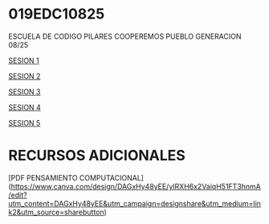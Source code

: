 # 019EDC10825
ESCUELA DE CODIGO PILARES COOPEREMOS PUEBLO GENERACION 08/25

[SESION 1](https://www.canva.com/design/DAGwuwXo4rY/2iJ1VBzc_oW0XtyV8wmUQg/edit)
 
[SESION 2](https://www.canva.com/design/DAGwu7LUqzg/aCgV2m9FR0LgpSBnIjNzRw/edit)

[SESION 3](https://www.canva.com/design/DAGwu00i5uo/1hQy6Aj2_KgsQjkBlrmP4A/edit)

[SESION 4](https://www.canva.com/design/DAGwu4sEaOk/yJATYyAeKbcWxAB_lDMMbw/edit)

[SESION 5](https://www.canva.com/design/DAGxHwNrCBA/QSKK3DzWRE982IP6CsPhRw/edit?utm_content=DAGxHwNrCBA&utm_campaign=designshare&utm_medium=link2&utm_source=sharebutton)

# RECURSOS ADICIONALES
[PDF PENSAMIENTO COMPUTACIONAL] (https://www.canva.com/design/DAGxHy48yEE/yIRXH6x2VaiqH51FT3hnmA/edit?utm_content=DAGxHy48yEE&utm_campaign=designshare&utm_medium=link2&utm_source=sharebutton)
